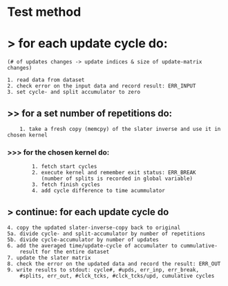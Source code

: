 Test method
===========

# > for each update cycle do:
    (# of updates changes -> update indices & size of update-matrix changes)

    1. read data from dataset
    2. check error on the input data and record result: ERR_INPUT
    3. set cycle- and split accumulator to zero
    
 ## >> for a set number of repetitions do:

        1. take a fresh copy (memcpy) of the slater inverse and use it in chosen kernel

 ### >>> for the chosen kernel do:

            1. fetch start cycles
            2. execute kernel and remember exit status: ERR_BREAK
               (number of splits is recorded in global variable) 
            3. fetch finish cycles
            4. add cycle difference to time acummulator

## > continue: for each update cycle do

    4. copy the updated slater-inverse-copy back to original
    5a. divide cycle- and split-accumulator by number of repetitions
    5b. divide cycle-accumulator by number of updates
    6. add the averaged time/update-cycle of accumulater to cummulative-
        result for the entire dataset
    7. update the slater matrix
    8. check the error on the updated data and record the result: ERR_OUT
    9. write results to stdout: cycle#, #upds, err_inp, err_break, 
        #splits, err_out, #clck_tcks, #clck_tcks/upd, cumulative cycles
